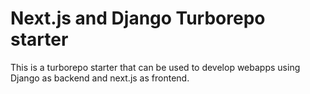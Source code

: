 # Next.js and Django Turborepo starter

This is a turborepo starter that can be used to develop webapps using Django as backend and next.js as frontend.
